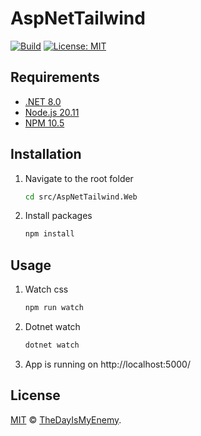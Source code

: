 # AspNetTailwind

[![Build](https://github.com/TheDayIsMyEnemy/AspNetTailwind/actions/workflows/build.yml/badge.svg)](https://github.com/TheDayIsMyEnemy/AspNetTailwind/actions/workflows/build.yml)
[![License: MIT](https://img.shields.io/badge/License-MIT-yellow.svg)](https://opensource.org/licenses/MIT)

## Requirements

- [.NET 8.0](https://dotnet.microsoft.com/en-us/download/dotnet/8.0)
- [Node.js 20.11](https://nodejs.org/en)
- [NPM 10.5](https://nodejs.org/en)

## Installation

1. Navigate to the root folder

   ```sh
   cd src/AspNetTailwind.Web
   ```

2. Install packages

   ```sh
   npm install
   ```

## Usage

1. Watch css

   ```sh
   npm run watch
   ```

2. Dotnet watch

   ```sh
   dotnet watch
   ```

3. App is running on http://localhost:5000/

## License

[MIT](LICENSE) © [TheDayIsMyEnemy](https://github.com/TheDayIsMyEnemy/AspNetTailwind).
